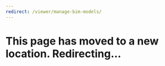 ```yaml
---
redirect: /viewer/manage-bim-models/
---
```

# This page has moved to a new location. Redirecting...